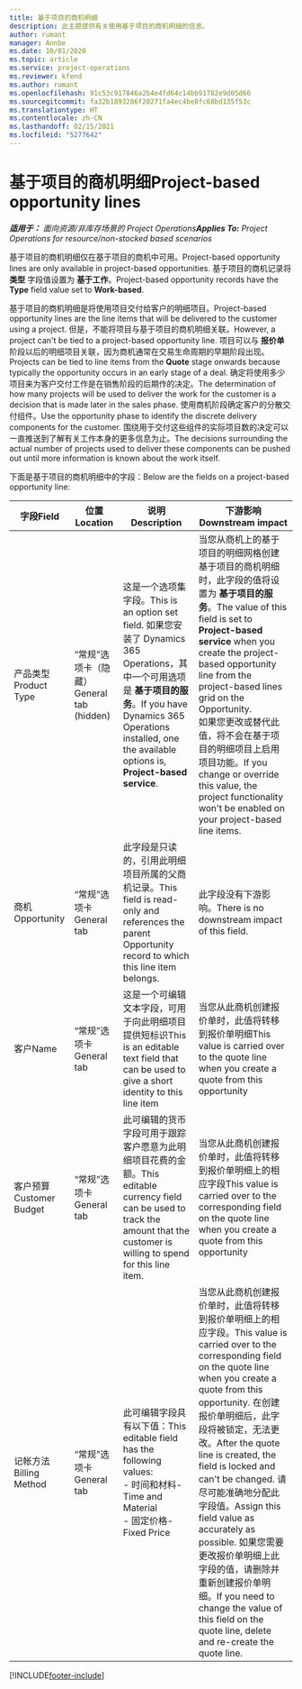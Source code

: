 ```yaml
---
title: 基于项目的商机明细
description: 此主题提供有关使用基于项目的商机明细的信息。
author: rumant
manager: Annbe
ms.date: 10/01/2020
ms.topic: article
ms.service: project-operations
ms.reviewer: kfend
ms.author: rumant
ms.openlocfilehash: 91c53c917846a2b4e4fd64c14bb91782e9d05d66
ms.sourcegitcommit: fa32b1893286f20271fa4ec4be8fc68bd135f53c
ms.translationtype: HT
ms.contentlocale: zh-CN
ms.lasthandoff: 02/15/2021
ms.locfileid: "5277642"
---
```

# <a name="project-based-opportunity-lines"></a><span data-ttu-id="b7fbc-103">基于项目的商机明细</span><span class="sxs-lookup"><span data-stu-id="b7fbc-103">Project-based opportunity lines</span></span>

<span data-ttu-id="b7fbc-104">_**适用于：** 面向资源/非库存场景的 Project Operations_</span><span class="sxs-lookup"><span data-stu-id="b7fbc-104">_**Applies To:** Project Operations for resource/non-stocked based scenarios_</span></span>


<span data-ttu-id="b7fbc-105">基于项目的商机明细仅在基于项目的商机中可用。</span><span class="sxs-lookup"><span data-stu-id="b7fbc-105">Project-based opportunity lines are only available in project-based opportunities.</span></span> <span data-ttu-id="b7fbc-106">基于项目的商机记录将 **类型** 字段值设置为 **基于工作**。</span><span class="sxs-lookup"><span data-stu-id="b7fbc-106">Project-based opportunity records have the **Type** field value set to **Work-based**.</span></span>

<span data-ttu-id="b7fbc-107">基于项目的商机明细是将使用项目交付给客户的明细项目。</span><span class="sxs-lookup"><span data-stu-id="b7fbc-107">Project-based opportunity lines are the line items that will be delivered to the customer using a project.</span></span> <span data-ttu-id="b7fbc-108">但是，不能将项目与基于项目的商机明细关联。</span><span class="sxs-lookup"><span data-stu-id="b7fbc-108">However, a project can't be tied to a project-based opportunity line.</span></span> <span data-ttu-id="b7fbc-109">项目可以与 **报价单** 阶段以后的明细项目关联，因为商机通常在交易生命周期的早期阶段出现。</span><span class="sxs-lookup"><span data-stu-id="b7fbc-109">Projects can be tied to line items from the **Quote** stage onwards because typically the opportunity occurs in an early stage of a deal.</span></span> <span data-ttu-id="b7fbc-110">确定将使用多少项目来为客户交付工作是在销售阶段的后期作的决定。</span><span class="sxs-lookup"><span data-stu-id="b7fbc-110">The determination of how many projects will be used to deliver the work for the customer is a decision that is made later in the sales phase.</span></span> <span data-ttu-id="b7fbc-111">使用商机阶段确定客户的分散交付组件。</span><span class="sxs-lookup"><span data-stu-id="b7fbc-111">Use the opportunity phase to identify the discrete delivery components for the customer.</span></span> <span data-ttu-id="b7fbc-112">围绕用于交付这些组件的实际项目数的决定可以一直推送到了解有关工作本身的更多信息为止。</span><span class="sxs-lookup"><span data-stu-id="b7fbc-112">The decisions surrounding the actual number of projects used to deliver these components can be pushed out until more information is known about the work itself.</span></span>

<span data-ttu-id="b7fbc-113">下面是基于项目的商机明细中的字段：</span><span class="sxs-lookup"><span data-stu-id="b7fbc-113">Below are the fields on a project-based opportunity line:</span></span>

| <span data-ttu-id="b7fbc-114">**字段**</span><span class="sxs-lookup"><span data-stu-id="b7fbc-114">**Field**</span></span> | <span data-ttu-id="b7fbc-115">**位置**</span><span class="sxs-lookup"><span data-stu-id="b7fbc-115">**Location**</span></span> | <span data-ttu-id="b7fbc-116">**说明**</span><span class="sxs-lookup"><span data-stu-id="b7fbc-116">**Description**</span></span> | <span data-ttu-id="b7fbc-117">**下游影响**</span><span class="sxs-lookup"><span data-stu-id="b7fbc-117">**Downstream impact**</span></span> |
| --- | --- | --- | --- |
| <span data-ttu-id="b7fbc-118">产品类型</span><span class="sxs-lookup"><span data-stu-id="b7fbc-118">Product Type</span></span> | <span data-ttu-id="b7fbc-119">“常规”选项卡（隐藏）</span><span class="sxs-lookup"><span data-stu-id="b7fbc-119">General tab (hidden)</span></span> | <span data-ttu-id="b7fbc-120">这是一个选项集字段。</span><span class="sxs-lookup"><span data-stu-id="b7fbc-120">This is an option set field.</span></span> <span data-ttu-id="b7fbc-121">如果您安装了 Dynamics 365 Operations，其中一个可用选项是 **基于项目的服务**。</span><span class="sxs-lookup"><span data-stu-id="b7fbc-121">If you have Dynamics 365 Operations installed, one the available options is, **Project-based service**.</span></span>  | <span data-ttu-id="b7fbc-122">当您从商机上的基于项目的明细网格创建基于项目的商机明细时，此字段的值将设置为 **基于项目的服务**。</span><span class="sxs-lookup"><span data-stu-id="b7fbc-122">The value of this field is set to **Project-based service** when you create the project-based opportunity line from the project-based lines grid on the Opportunity.</span></span> <br> <span data-ttu-id="b7fbc-123">如果您更改或替代此值，将不会在基于项目的明细项目上启用项目功能。</span><span class="sxs-lookup"><span data-stu-id="b7fbc-123">If you change or override this value, the project functionality won't be enabled on your project-based line items.</span></span> |
| <span data-ttu-id="b7fbc-124">商机​​</span><span class="sxs-lookup"><span data-stu-id="b7fbc-124">Opportunity</span></span> | <span data-ttu-id="b7fbc-125">“常规”选项卡</span><span class="sxs-lookup"><span data-stu-id="b7fbc-125">General tab</span></span> | <span data-ttu-id="b7fbc-126">此字段是只读的，引用此明细项目所属的父商机记录。</span><span class="sxs-lookup"><span data-stu-id="b7fbc-126">This field is read-only and references the parent Opportunity record to which this line item belongs.</span></span> | <span data-ttu-id="b7fbc-127">此字段没有下游影响。</span><span class="sxs-lookup"><span data-stu-id="b7fbc-127">There is no downstream impact of this field.</span></span> |
| <span data-ttu-id="b7fbc-128">客户</span><span class="sxs-lookup"><span data-stu-id="b7fbc-128">Name</span></span> | <span data-ttu-id="b7fbc-129">“常规”选项卡</span><span class="sxs-lookup"><span data-stu-id="b7fbc-129">General tab</span></span> | <span data-ttu-id="b7fbc-130">这是一个可编辑文本字段，可用于向此明细项目提供短标识</span><span class="sxs-lookup"><span data-stu-id="b7fbc-130">This is an editable text field that can be used to give a short identity to this line item</span></span> | <span data-ttu-id="b7fbc-131">当您从此商机创建报价单时，此值将转移到报价单明细</span><span class="sxs-lookup"><span data-stu-id="b7fbc-131">This value is carried over to the quote line when you create a quote from this opportunity</span></span> |
| <span data-ttu-id="b7fbc-132">客户预算</span><span class="sxs-lookup"><span data-stu-id="b7fbc-132">Customer Budget</span></span> | <span data-ttu-id="b7fbc-133">“常规”选项卡</span><span class="sxs-lookup"><span data-stu-id="b7fbc-133">General tab</span></span> | <span data-ttu-id="b7fbc-134">此可编辑的货币字段可用于跟踪客户愿意为此明细项目花费的金额。</span><span class="sxs-lookup"><span data-stu-id="b7fbc-134">This editable currency field can be used to track the amount that the customer is willing to spend for this line item.</span></span> | <span data-ttu-id="b7fbc-135">当您从此商机创建报价单时，此值将转移到报价单明细上的相应字段</span><span class="sxs-lookup"><span data-stu-id="b7fbc-135">This value is carried over to the corresponding field on the quote line when you create a quote from this opportunity</span></span> |
| <span data-ttu-id="b7fbc-136">记帐方法</span><span class="sxs-lookup"><span data-stu-id="b7fbc-136">Billing Method</span></span> | <span data-ttu-id="b7fbc-137">“常规”选项卡</span><span class="sxs-lookup"><span data-stu-id="b7fbc-137">General tab</span></span> | <span data-ttu-id="b7fbc-138">此可编辑字段具有以下值：</span><span class="sxs-lookup"><span data-stu-id="b7fbc-138">This editable field has the following values:</span></span></br><span data-ttu-id="b7fbc-139">- 时间和材料</span><span class="sxs-lookup"><span data-stu-id="b7fbc-139">- Time and Material</span></span></br><span data-ttu-id="b7fbc-140">- 固定价格</span><span class="sxs-lookup"><span data-stu-id="b7fbc-140">- Fixed Price</span></span> | <span data-ttu-id="b7fbc-141">当您从此商机创建报价单时，此值将转移到报价单明细上的相应字段。</span><span class="sxs-lookup"><span data-stu-id="b7fbc-141">This value is carried over to the corresponding field on the quote line when you create a quote from this opportunity.</span></span> <span data-ttu-id="b7fbc-142">在创建报价单明细后，此字段将被锁定，无法更改。</span><span class="sxs-lookup"><span data-stu-id="b7fbc-142">After the quote line is created, the field is locked and can't be changed.</span></span> <span data-ttu-id="b7fbc-143">请尽可能准确地分配此字段值。</span><span class="sxs-lookup"><span data-stu-id="b7fbc-143">Assign this field value as accurately as possible.</span></span> <span data-ttu-id="b7fbc-144">如果您需要更改报价单明细上此字段的值，请删除并重新创建报价单明细。</span><span class="sxs-lookup"><span data-stu-id="b7fbc-144">If you need to change the value of this field on the quote line, delete and re-create the quote line.</span></span> |


[!INCLUDE[footer-include](../includes/footer-banner.md)]